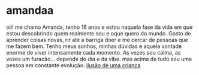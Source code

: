 # amandaa
oii! me chamo Amanda, tenho 16 anos e estou naquela fase da vida em que estou descobrindo quem realmente sou e oque quero do mundo. Gosto de aprender coisas novas, rir até a barriga doer e me cercar de pessoas que me fazem bem.
Tenho meus sonhos, minhas dúvidas e aquela vontade enorme de viver intensamente cada momento. As vezes sou calma, as vezes um furacão... depende do dia e da vibe.
mas acima de tudo sou uma pessoa em constante evolução.
[ilusão de uma criança](https://youtu.be/2H7oY5cRFp4?si=egoRNUi_AloSTIHD)





